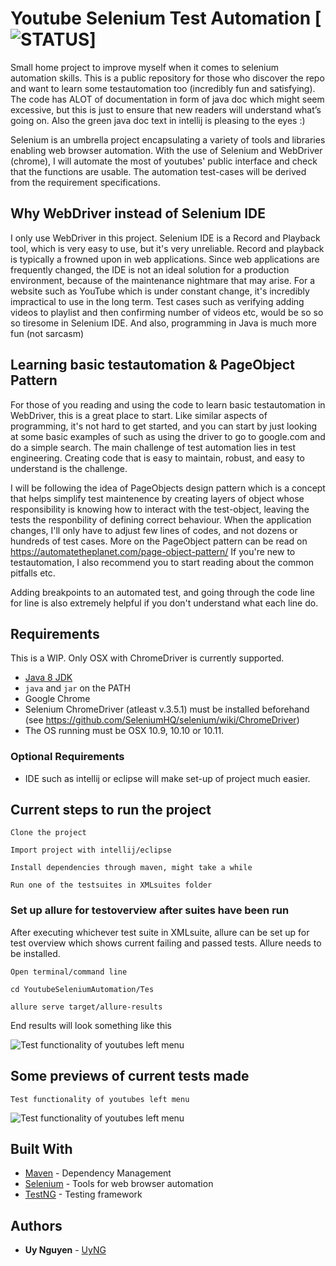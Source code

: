 Youtube Selenium Test Automation [![STATUS](https://img.shields.io/badge/Project-Work%20In%20Progress-red.svg)]
========
Small home project to improve myself when it comes to selenium automation skills.
This is a public repository for those who discover the repo and want to learn some testautomation too (incredibly fun and satisfying). The code has ALOT of documentation in form of java doc which might seem excessive, but this is just to ensure that new readers will understand what’s going on. Also the green java doc text in intellij is pleasing to the eyes :)

Selenium is an umbrella project encapsulating a variety of tools and
libraries enabling web browser automation. With the use of Selenium and WebDriver (chrome), I will automate the most of youtubes' public interface and check that the functions are usable. The automation test-cases will be derived from the requirement specifications. 

## Why WebDriver instead of Selenium IDE
I only use WebDriver in this project.
Selenium IDE is a Record and Playback tool, which is very easy to use, but it's very unreliable. Record and playback is typically a frowned upon in web applications. Since web applications are frequently changed, the IDE is not an ideal solution for a production environment, because of the maintenance nightmare that may arise. For a website such as YouTube which is under constant change, it's incredibly impractical to use in the long term. Test cases such as verifying adding videos to playlist and then confirming number of videos etc, would be so so so tiresome in Selenium IDE.
And also, programming in Java is much more fun (not sarcasm)


## Learning basic testautomation & PageObject Pattern
For those of you reading and using the code to learn basic testautomation in WebDriver, this is a great place to start.
Like similar aspects of programming, it's not hard to get started, and you can start by just looking at some basic examples of
such as using the driver to go to google.com and do a simple search. The main challenge of test automation lies in test engineering.
Creating code that is easy to maintain, robust, and easy to understand is the challenge. 

I will be following the idea of PageObjects design pattern  which is a concept that helps simplify test maintenence by creating layers of object whose responsibility is knowing how to interact with the test-object, leaving the tests the responbility of defining correct behaviour.  When the application changes, I'll only have to adjust few lines of codes, and not dozens or hundreds of test cases.
More on the PageObject pattern can be read on  https://automatetheplanet.com/page-object-pattern/
If you're new to testautomation, I also recommend you to start reading about the common pitfalls etc.

Adding breakpoints to an automated test, and going through the code line for line is also extremely helpful if you don't understand what each line do.

## Requirements
This is a WIP. Only OSX with ChromeDriver is currently supported.
* [Java 8 JDK](http://www.oracle.com/technetwork/java/javase/downloads/index.html)
* `java` and `jar` on the PATH
* Google Chrome
* Selenium ChromeDriver (atleast v.3.5.1) must be installed beforehand (see https://github.com/SeleniumHQ/selenium/wiki/ChromeDriver)
* The OS running must be OSX 10.9, 10.10 or 10.11.


### Optional Requirements
* IDE such as intellij or eclipse will make set-up of project much easier.

## Current steps to run the project
```
Clone the project
```
```
Import project with intellij/eclipse
```
```
Install dependencies through maven, might take a while
```
```
Run one of the testsuites in XMLsuites folder

```

### Set up allure for testoverview after suites have been run
After executing whichever test suite in XMLsuite, allure can be set up for test overview which
shows current failing and passed tests. Allure needs to be installed.

```
Open terminal/command line
```
```
cd YoutubeSeleniumAutomation/Tes
```
```
allure serve target/allure-results
```

End results will look something like this

![Test functionality of youtubes left menu](https://i.gyazo.com/a8a0d9b479225ec51ecefc71fe48c947.png)


## Some previews of current tests made
```
Test functionality of youtubes left menu
```
![Test functionality of youtubes left menu](https://gyazo.com/54eaceace49d294ff102ae0251baec9c.gif)

## Built With

* [Maven](https://maven.apache.org/) - Dependency Management
* [Selenium](https://github.com/SeleniumHQ/selenium) - Tools for web browser automation
* [TestNG](https://github.com/SeleniumHQ/selenium) - Testing framework 

## Authors
* **Uy Nguyen** - [UyNG](https://github.com/UyNG)

